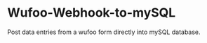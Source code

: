 Wufoo-Webhook-to-mySQL
======================

Post data entries from a wufoo form directly into mySQL database.
